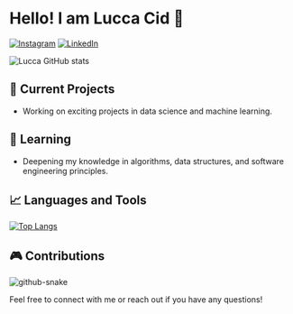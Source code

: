 # Hello! I am Lucca Cid 👋

[![Instagram](https://img.shields.io/badge/Instagram-E4405F?style=for-the-badge&logo=instagram&logoColor=white)](https://www.instagram.com/luccacidd/)
[![LinkedIn](https://img.shields.io/badge/LinkedIn-0077B5?style=for-the-badge&logo=linkedin&logoColor=white)](https://www.linkedin.com/in/luccacidd/)

![Lucca GitHub stats](https://github-readme-stats.vercel.app/api?username=luccacid&show_icons=true&bg_color=00000000)


## 🔭 Current Projects
- Working on exciting projects in data science and machine learning.

## 🌱 Learning
- Deepening my knowledge in algorithms, data structures, and software engineering principles.

## 📈 Languages and Tools
[![Top Langs](https://github-readme-stats.vercel.app/api/top-langs/?username=luccacid)](https://github.com/anuraghazra/github-readme-stats)

## 🎮 Contributions 

<picture>
  <source media="(prefers-color-scheme: dark)" srcset="dist/github-snake-dark.svg" />
  <source media="(prefers-color-scheme: light)" srcset="dist/github-snake.svg" />
  <img alt="github-snake" src="dist/github-snake.svg" />
</picture>


Feel free to connect with me or reach out if you have any questions!
